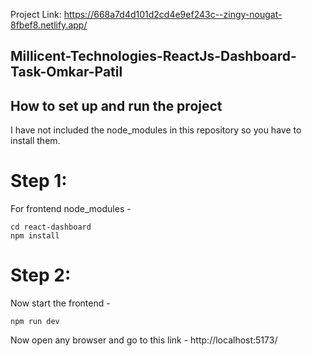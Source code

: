 Project Link: https://668a7d4d101d2cd4e9ef243c--zingy-nougat-8fbef8.netlify.app/

## Millicent-Technologies-ReactJs-Dashboard-Task-Omkar-Patil

## How to set up and run the project

I have not included the node_modules in this repository so you have to install them.

# Step 1:
For frontend node_modules - <br/>
```
cd react-dashboard 
npm install
```

# Step 2:
Now start the frontend - <br/>
```
npm run dev
```

Now open any browser and go to this link - http://localhost:5173/

